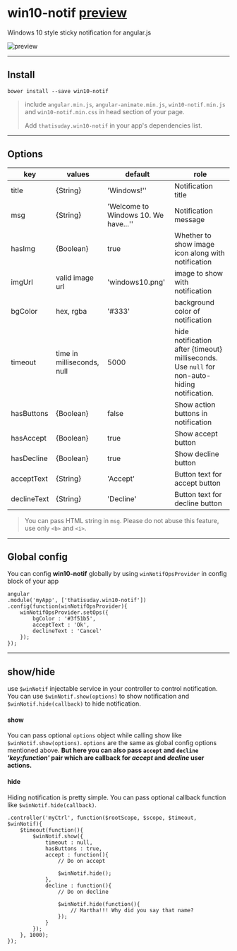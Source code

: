 # win10-notif [preview](https://rawgit.com/thatisuday/win10-notif/master/demo/main.html)
Windows 10 style sticky notification for angular.js

![preview](https://github.com/thatisuday/win10-notif/raw/master/res/preview.png)

***

## Install

```
bower install --save win10-notif
```

> include `angular.min.js`, `angular-animate.min.js`, `win10-notif.min.js` and `win10-notif.min.css` in head section of your page.
>
> Add `thatisuday.win10-notif` in your app's dependencies list.

***

## Options

| key | values | default | role |
|---- | ------ | ------- | ---- |
| title | {String} | 'Windows!'' | Notification title |
| msg | {String} | 'Welcome to Windows 10. We have...'' | Notification message |
| hasImg | {Boolean} | true | Whether to show image icon along with notification |
| imgUrl | valid image url | 'windows10.png' | image to show with notification |
| bgColor | hex, rgba | '#333' | background color of notification |
| timeout | time in milliseconds, null | 5000 | hide notification after {timeout} milliseconds. Use `null` for non-auto-hiding notification. |
| hasButtons | {Boolean} | false | Show action buttons in notification |
| hasAccept | {Boolean} | true | Show accept button |
| hasDecline | {Boolean} | true | Show decline button |
| acceptText | {String} | 'Accept' | Button text for accept button |
| declineText | {String} | 'Decline' | Button text for decline button |

> You can pass HTML string in `msg`. Please do not abuse this feature, use only `<b>` and `<i>`.

***

## Global config

You can config **win10-notif** globally by using `winNotifOpsProvider` in config block of your app

```
angular
.module('myApp', ['thatisuday.win10-notif'])
.config(function(winNotifOpsProvider){
	winNotifOpsProvider.setOps({
		bgColor : '#3f51b5',
		acceptText : 'Ok',
		declineText : 'Cancel'
	});
});
```

***

## show/hide

use `$winNotif` injectable service in your controller to control notification. You can use `$winNotif.show(options)` to show notification and `$winNotif.hide(callback)` to hide notification.

#### show

You can pass optional `options` object while calling show like `$winNotif.show(options)`. `options` are the same as global config options mentioned above. **But here you can also pass `accept` and `decline` _'key:function'_ pair which are callback for _accept_ and _decline_ user actions.**

#### hide

Hiding notification is pretty simple. You can pass optional callback function like `$winNotif.hide(callback)`.

```
.controller('myCtrl', function($rootScope, $scope, $timeout, $winNotif){
	$timeout(function(){
		$winNotif.show({
			timeout : null,
			hasButtons : true,
			accept : function(){
				// Do on accept

				$winNotif.hide();
			},
			decline : function(){
				// Do on decline

				$winNotif.hide(function(){
					// Martha!!! Why did you say that name?
				});
			}
		});
	}, 1000);
});
```
